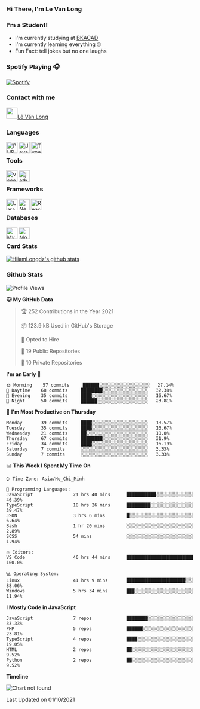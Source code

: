 ### Hi There, I'm Le Van Long 

### I'm a Student!
- I'm currently studying at [BKACAD](https://bkacad.edu.vn/)
- I'm currently learning everything 🙄
- Fun Fact: tell jokes but no one laughs

### Spotify Playing 🎧
[![Spotify](https://spotify-readme-v2-ljjw4c8pd-hiiamlongdz.vercel.app/api/spotify)](https://open.spotify.com/user/312ooo2a5zz44sszdfjmqgjbgmsq)


### Contact with me

[<img src="https://img.icons8.com/dusk/64/000000/facebook-new--v2.png" width="30px"/>Lê Văn Long](https://www.facebook.com/HiiamLongdzz)

### Languages
<img align="left" alt="PHP" src="https://img.icons8.com/dusk/64/000000/php-logo.png" width="30px"/>
<img align="left" alt="JavaScript" src="https://img.icons8.com/dusk/64/000000/javascript.png" width="30px"/>
<img align="left" alt="TypeScript" src="https://img.icons8.com/typescript" width="30px" />
<br />

### Tools
<img align="left" alt="vscode" src="https://img.icons8.com/dusk/64/000000/visual-studio-code-2019.png" width="30px"/>
<img align="left" alt="jetbrain" src="https://camo.githubusercontent.com/8268dcfb76697dd53286590ec9b4385d7a0b89ce/68747470733a2f2f63646e2e6a7364656c6976722e6e65742f6e706d2f73696d706c652d69636f6e734076332f69636f6e732f6a6574627261696e732e737667" width="30px"/>
<br />

### Frameworks
<img align="left" alt="Laravel" src="https://img.icons8.com/ios/50/000000/laravel.png" width="30px"/>
<img align="left" alt="NestJS" src="https://d33wubrfki0l68.cloudfront.net/e937e774cbbe23635999615ad5d7732decad182a/26072/logo-small.ede75a6b.svg" width="30px" />
<img align="left" alt="ReactJS" src="https://img.icons8.com/dusk/64/000000/react.png" width="30px" />
<br />

### Databases
<img align="left" alt="MySQL" src="https://img.icons8.com/ios-filled/50/000000/mysql-logo.png" width="30px"/>
<img align="left" alt="MongoDB" src="https://webimages.mongodb.com/_com_assets/cms/kpo5kblefbjq79065-Horizontal_Default.svg?auto=format%252Ccompress" height="30px" />
<br />

### Card Stats
[![HiiamLongdz's github stats](https://github-readme-stats.vercel.app/api?username=HiiamLongdz&show_icons=true&theme=default)](https://github-readme-stats.vercel.app/api?username=HiiamLongdz&show_icons=true&theme=default)

### Github Stats
<!--START_SECTION:waka-->
![Profile Views](http://img.shields.io/badge/Profile%20Views-153-blue)

**🐱 My GitHub Data** 

> 🏆 252 Contributions in the Year 2021
 > 
> 📦 123.9 kB Used in GitHub's Storage 
 > 
> 💼 Opted to Hire
 > 
> 📜 19 Public Repositories 
 > 
> 🔑 10 Private Repositories  
 > 
**I'm an Early 🐤** 

```text
🌞 Morning    57 commits     ██████░░░░░░░░░░░░░░░░░░░   27.14% 
🌆 Daytime    68 commits     ████████░░░░░░░░░░░░░░░░░   32.38% 
🌃 Evening    35 commits     ████░░░░░░░░░░░░░░░░░░░░░   16.67% 
🌙 Night      50 commits     ██████░░░░░░░░░░░░░░░░░░░   23.81%

```
📅 **I'm Most Productive on Thursday** 

```text
Monday       39 commits     ████░░░░░░░░░░░░░░░░░░░░░   18.57% 
Tuesday      35 commits     ████░░░░░░░░░░░░░░░░░░░░░   16.67% 
Wednesday    21 commits     ██░░░░░░░░░░░░░░░░░░░░░░░   10.0% 
Thursday     67 commits     ████████░░░░░░░░░░░░░░░░░   31.9% 
Friday       34 commits     ████░░░░░░░░░░░░░░░░░░░░░   16.19% 
Saturday     7 commits      ░░░░░░░░░░░░░░░░░░░░░░░░░   3.33% 
Sunday       7 commits      ░░░░░░░░░░░░░░░░░░░░░░░░░   3.33%

```


📊 **This Week I Spent My Time On** 

```text
⌚︎ Time Zone: Asia/Ho_Chi_Minh

💬 Programming Languages: 
JavaScript               21 hrs 40 mins      ███████████░░░░░░░░░░░░░░   46.39% 
TypeScript               18 hrs 26 mins      █████████░░░░░░░░░░░░░░░░   39.47% 
JSON                     3 hrs 6 mins        █░░░░░░░░░░░░░░░░░░░░░░░░   6.64% 
Bash                     1 hr 20 mins        ░░░░░░░░░░░░░░░░░░░░░░░░░   2.89% 
SCSS                     54 mins             ░░░░░░░░░░░░░░░░░░░░░░░░░   1.94%

🔥 Editors: 
VS Code                  46 hrs 44 mins      █████████████████████████   100.0%

💻 Operating System: 
Linux                    41 hrs 9 mins       ██████████████████████░░░   88.06% 
Windows                  5 hrs 34 mins       ███░░░░░░░░░░░░░░░░░░░░░░   11.94%

```

**I Mostly Code in JavaScript** 

```text
JavaScript               7 repos             ████████░░░░░░░░░░░░░░░░░   33.33% 
PHP                      5 repos             ██████░░░░░░░░░░░░░░░░░░░   23.81% 
TypeScript               4 repos             ████░░░░░░░░░░░░░░░░░░░░░   19.05% 
HTML                     2 repos             ██░░░░░░░░░░░░░░░░░░░░░░░   9.52% 
Python                   2 repos             ██░░░░░░░░░░░░░░░░░░░░░░░   9.52%

```


**Timeline**

![Chart not found](https://raw.githubusercontent.com/HiiamLongdz/HiiamLongdz/master/charts/bar_graph.png) 


 Last Updated on 01/10/2021
<!--END_SECTION:waka-->
